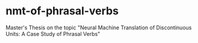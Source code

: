 # nmt-of-phrasal-verbs
Master's Thesis on the topic "Neural Machine Translation of Discontinuous Units: A Case Study of Phrasal Verbs"
